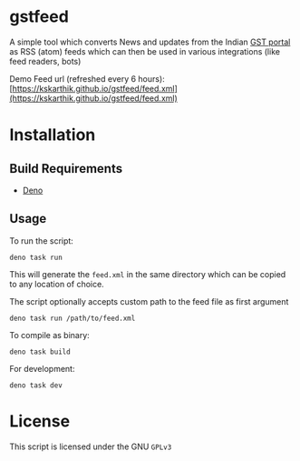 # gstfeed

A simple tool which converts News and updates from the Indian
[GST portal](https://gst.gov.in) as RSS (atom) feeds which can then be used in
various integrations (like feed readers, bots)

Demo Feed url (refreshed every 6 hours):
[https://kskarthik.github.io/gstfeed/feed.xml](https://kskarthik.github.io/gstfeed/feed.xml)

# Installation

## Build Requirements

- [Deno](https://deno.com)

## Usage

To run the script:

```
deno task run
```

This will generate the `feed.xml` in the same directory which can be copied to
any location of choice.

The script optionally accepts custom path to the feed file as first argument

```
deno task run /path/to/feed.xml
```

To compile as binary:

```
deno task build
```

For development:

```
deno task dev
```

# License

This script is licensed under the GNU `GPLv3`
